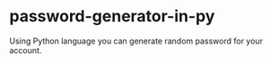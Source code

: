# password-generator-in-py
Using Python language you can generate random password for your account.
